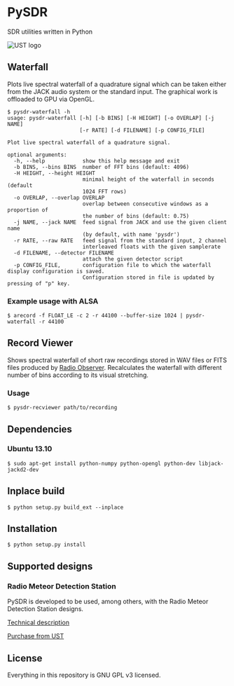 # PySDR

SDR utilities written in Python

![UST logo](http://www.ust.cz/include/Logo_UST.png "UST")

## Waterfall

Plots live spectral waterfall of a quadrature signal which can be taken either from the JACK audio system or the standard input. The graphical work is offloaded to GPU via OpenGL.

	$ pysdr-waterfall -h
	usage: pysdr-waterfall [-h] [-b BINS] [-H HEIGHT] [-o OVERLAP] [-j NAME]
	                       [-r RATE] [-d FILENAME] [-p CONFIG_FILE]
	
	Plot live spectral waterfall of a quadrature signal.
	
	optional arguments:
	  -h, --help            show this help message and exit
	  -b BINS, --bins BINS  number of FFT bins (default: 4096)
	  -H HEIGHT, --height HEIGHT
	                        minimal height of the waterfall in seconds (default
	                        1024 FFT rows)
	  -o OVERLAP, --overlap OVERLAP
	                        overlap between consecutive windows as a proportion of
	                        the number of bins (default: 0.75)
	  -j NAME, --jack NAME  feed signal from JACK and use the given client name
	                        (by default, with name 'pysdr')
	  -r RATE, --raw RATE   feed signal from the standard input, 2 channel
	                        interleaved floats with the given samplerate
	  -d FILENAME, --detector FILENAME
	                        attach the given detector script
      -p CONFIG_FILE,       configuration file to which the waterfall display configuration is saved. 
                            Configuration stored in file is updated by pressing of "p" key. 
### Example usage with ALSA

	$ arecord -f FLOAT_LE -c 2 -r 44100 --buffer-size 1024 | pysdr-waterfall -r 44100

## Record Viewer

Shows spectral waterfall of short raw recordings stored in WAV files or FITS files produced by [Radio Observer](https://github.com/MLAB-project/radio-observer). Recalculates the waterfall with different number of bins according to its visual stretching.

### Usage

	$ pysdr-recviewer path/to/recording

## Dependencies

### Ubuntu 13.10

    $ sudo apt-get install python-numpy python-opengl python-dev libjack-jackd2-dev

## Inplace build

	$ python setup.py build_ext --inplace

## Installation

	$ python setup.py install

## Supported designs

### Radio Meteor Detection Station

PySDR is developed to be used, among others, with the Radio Meteor Detection Station designs.

[Technical description](http://wiki.mlab.cz/doku.php?id=en:rmds)

[Purchase from UST](http://www.ust.cz/shop/product_info.php?products_id=223)

## License

Everything in this repository is GNU GPL v3 licensed.
